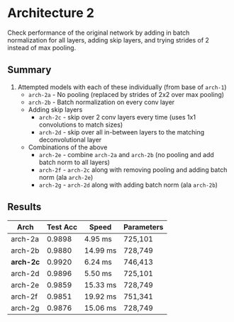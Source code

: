 # Architecture 2
Check performance of the original network by adding in batch normalization for all layers, adding skip layers, and trying strides of 2 instead of max pooling.

## Summary
1. Attempted models with each of these individually (from base of `arch-1`)
   - `arch-2a` - No pooling (replaced by strides of 2x2 over max pooling)
   - `arch-2b` - Batch normalization on every conv layer
   - Adding skip layers
     - `arch-2c` - skip over 2 conv layers every time (uses 1x1 convolutions to match sizes)
     - `arch-2d` - skip over all in-between layers to the matching deconvolutional layer
   - Combinations of the above
     - `arch-2e` - combine `arch-2a` and `arch-2b` (no pooling and add batch norm to all layers)
     - `arch-2f` - `arch-2c` along with removing pooling and adding batch norm (ala `arch-2e`)
     - `arch-2g` - `arch-2d` along with adding batch norm (ala `arch-2b`)

## Results

Arch | Test Acc | Speed | Parameters
--- | --- | --- | ---
arch-2a | 0.9898 | 4.95 ms | 725,101
arch-2b | 0.9880 | 14.99 ms | 728,749
**arch-2c** | 0.9920 | 6.24 ms | 746,413
arch-2d | 0.9896 | 5.50 ms | 725,101
arch-2e | 0.9859 | 15.33 ms | 728,749
arch-2f | 0.9851 | 19.92 ms | 751,341
arch-2g | 0.9876 | 15.06 ms | 728,749